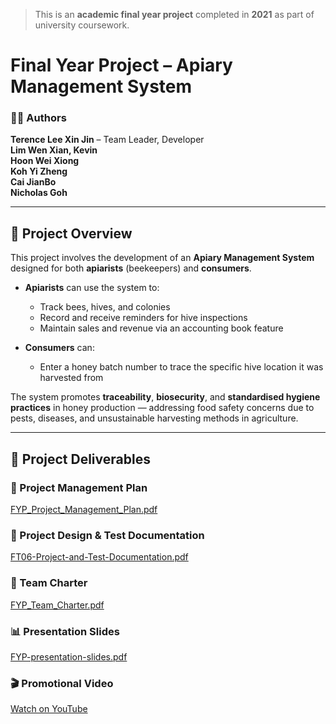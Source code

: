 > This is an **academic final year project** completed in **2021** as part of university coursework.

# Final Year Project – Apiary Management System

### 👨‍💻 Authors
**Terence Lee Xin Jin** – Team Leader, Developer <br/>
**Lim Wen Xian, Kevin**<br/>
**Hoon Wei Xiong**<br/>
**Koh Yi Zheng**<br/>
**Cai JianBo**<br/>
**Nicholas Goh**

---

## 📘 Project Overview

This project involves the development of an **Apiary Management System** designed for both **apiarists** (beekeepers) and **consumers**.

- **Apiarists** can use the system to:
  - Track bees, hives, and colonies
  - Record and receive reminders for hive inspections
  - Maintain sales and revenue via an accounting book feature

- **Consumers** can:
  - Enter a honey batch number to trace the specific hive location it was harvested from

The system promotes **traceability**, **biosecurity**, and **standardised hygiene practices** in honey production — addressing food safety concerns due to pests, diseases, and unsustainable harvesting methods in agriculture.

---

## 📂 Project Deliverables

### 📌 Project Management Plan
[FYP_Project_Management_Plan.pdf](https://github.com/user-attachments/files/20026395/FT06_Project_Management_Plan.pdf)

### 🧪 Project Design & Test Documentation
[FT06-Project-and-Test-Documentation.pdf](https://github.com/user-attachments/files/20026406/FT06-Project-Documentation.pdf)

### 🤝 Team Charter
[FYP_Team_Charter.pdf](https://github.com/user-attachments/files/20026402/FT06_Team_Charter.pdf)

### 📊 Presentation Slides
[FYP-presentation-slides.pdf](https://github.com/user-attachments/files/20026421/FYP-presentation-slides.pdf)

### 🎬 Promotional Video
[Watch on YouTube](https://youtu.be/Y8zi7h8VXGk)
